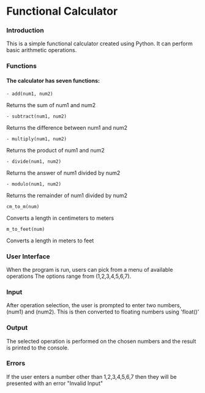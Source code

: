 # Functional Calculator
### Introduction

This is a simple functional calculator created using Python. It can perform basic arithmetic operations. 

### Functions 
#### The calculator has seven functions:

~~~
- add(num1, num2)
~~~ 
Returns the sum of num1 and num2
~~~
- subtract(num1, num2)
~~~ 
Returns the difference between num1 and num2
~~~
- multiply(num1, num2)
~~~
Returns the product of num1 and num2
~~~
- divide(num1, num2) 
~~~
Returns the answer of num1 divided by num2
~~~
- modulo(num1, num2) 
~~~
Returns the remainder of num1 divided by num2
~~~
cm_to_m(num) 
~~~
Converts a length in centimeters to meters
~~~
m_to_feet(num)
~~~ 
Converts a length in meters to feet
### User Interface
When the program is run, users can pick from a menu of available operations
The options range from (1,2,3,4,5,6,7).
### Input
After operation selection, the user is prompted to enter two numbers, (num1) and (num2).
This is then converted to floating numbers using 'float()'
### Output 
The selected operation is performed on the chosen numbers and the result is printed to the console.
### Errors
If the user enters a number other than 1,2,3,4,5,6,7 then they will be presented with an error "Invalid Input"
